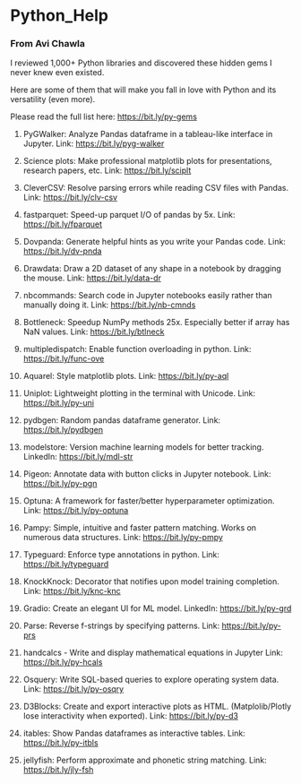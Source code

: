 # Python_Help
### From Avi Chawla
I reviewed 1,000+ Python libraries and discovered these hidden gems I never knew even existed.

Here are some of them that will make you fall in love with Python and its versatility (even more).

Please read the full list here: https://bit.ly/py-gems

1) PyGWalker: Analyze Pandas dataframe in a tableau-like interface in Jupyter.
Link: https://bit.ly/pyg-walker

2) Science plots: Make professional matplotlib plots for presentations, research papers, etc.
Link: https://bit.ly/sciplt

3) CleverCSV: Resolve parsing errors while reading CSV files with Pandas.
Link: https://bit.ly/clv-csv

4) fastparquet: Speed-up parquet I/O of pandas by 5x.
Link: https://bit.ly/fparquet

5) Dovpanda: Generate helpful hints as you write your Pandas code.
Link: https://bit.ly/dv-pnda

6) Drawdata: Draw a 2D dataset of any shape in a notebook by dragging the mouse.
Link: https://bit.ly/data-dr

7) nbcommands: Search code in Jupyter notebooks easily rather than manually doing it.
Link: https://bit.ly/nb-cmnds

8) Bottleneck: Speedup NumPy methods 25x. Especially better if array has NaN values. 
Link: https://bit.ly/btlneck

9) multipledispatch: Enable function overloading in python.
Link: https://bit.ly/func-ove

10) Aquarel: Style matplotlib plots. 
Link: https://bit.ly/py-aql

11) Uniplot: Lightweight plotting in the terminal with Unicode.
Link: https://bit.ly/py-uni

12) pydbgen: Random pandas dataframe generator.
Link: https://bit.ly/pydbgen

13) modelstore: Version machine learning models for better tracking.
LinkedIn: https://bit.ly/mdl-str

14) Pigeon: Annotate data with button clicks in Jupyter notebook.
Link: https://bit.ly/py-pgn

15) Optuna: A framework for faster/better hyperparameter optimization.
Link: https://bit.ly/py-optuna

16) Pampy: Simple, intuitive and faster pattern matching. Works on numerous data structures. 
Link: https://bit.ly/py-pmpy

17) Typeguard: Enforce type annotations in python.
Link: https://bit.ly/typeguard

18) KnockKnock: Decorator that notifies upon model training completion.
Link: https://bit.ly/knc-knc

19) Gradio: Create an elegant UI for ML model.
LinkedIn: https://bit.ly/py-grd

20) Parse: Reverse f-strings by specifying patterns.
Link: https://bit.ly/py-prs

21) handcalcs - Write and display mathematical equations in Jupyter
Link: https://bit.ly/py-hcals

22) Osquery: Write SQL-based queries to explore operating system data.
Link: https://bit.ly/py-osqry

23) D3Blocks: Create and export interactive plots as HTML. (Matplolib/Plotly lose interactivity when exported).
Link: https://bit.ly/py-d3

24) itables: Show Pandas dataframes as interactive tables.
Link: https://bit.ly/py-itbls

25) jellyfish: Perform approximate and phonetic string matching.
Link: https://bit.ly/jly-fsh
